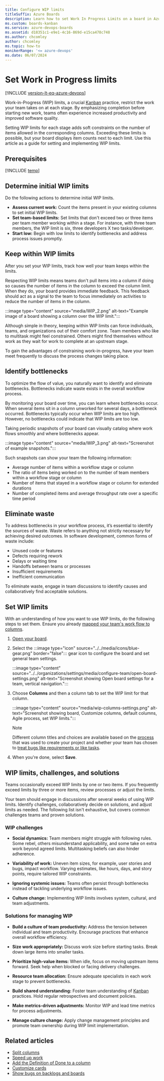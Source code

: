 ```yaml
---
title: Configure WIP limits
titleSuffix: Azure Boards
description: Learn how to set Work In Progress Limits on a board in Azure Boards.
ms.custom: boards-kanban 
ms.service: azure-devops-boards
ms.assetid: d18351c1-e9e1-4c16-869d-e15ca478c748
ms.author: chcomley
author: chcomley
ms.topic: how-to
monikerRange: '<= azure-devops'
ms.date: 06/07/2024
---
```



# Set Work in Progress limits

[!INCLUDE [version-lt-eq-azure-devops](../../includes/version-lt-eq-azure-devops.md)]

Work-in-Progress (WIP) limits, a crucial [Kanban](kanban-overview.md) practice, restrict the work your team takes on at each stage. By emphasizing completion before starting new work, teams often experience increased productivity and improved software quality.  

Setting WIP limits for each stage adds soft constraints on the number of items allowed in the corresponding columns. Exceeding these limits is possible, but your board displays item counts next to each limit. Use this article as a guide for setting and implementing WIP limits.

## Prerequisites

[!INCLUDE [temp](../includes/prerequisites-team-settings.md)]

<a id="Initial WIP"></a>

## Determine initial WIP limits

Do the following actions to determine initial WIP limits.

* **Assess current work:** Count the items present in your existing columns to set initial WIP limits.
* **Set team-based limits:** Set limits that don't exceed two or three items per team member working within a stage. For instance, with three team members, the WIP limit is six, three developers X two tasks/developer.
* **Start low:** Begin with low limits to identify bottlenecks and address process issues promptly.

<a id="Keep within WIP"></a>

## Keep within WIP limits

After you set your WIP limits, track how well your team keeps within the limits. 

Respecting WIP limits means teams don't pull items into a column if doing so causes the number of items in the column to exceed the column limit. When they do, your board provides immediate feedback. This feedback should act as a signal to the team to focus immediately on activities to reduce the number of items in the column.

:::image type="content" source="media/WIP_2.png" alt-text="Example image of a board showing a column over the WIP limit.":::

Although simple in theory, keeping within WIP limits can force individuals, teams, and organizations out of their comfort zone. Team members who like to multitask might feel constrained. Others might find themselves without work as they wait for work to complete at an upstream stage. 

To gain the advantages of constraining work-in-progress, have your team meet frequently to discuss the process changes taking place.

<a id="Keep within WIP"></a>

## Identify bottlenecks

To optimize the flow of value, you naturally want to identify and eliminate bottlenecks. Bottlenecks indicate waste exists in the overall workflow process. 

By monitoring your board over time, you can learn where bottlenecks occur. When several items sit in a column unworked for several days, a bottleneck occurred. Bottlenecks typically occur when WIP limits are too high. However, no bottlenecks could indicate that WIP limits are too low.

Taking periodic snapshots of your board can visually catalog where work flows smoothly and where bottlenecks appear.

:::image type="content" source="media/WIP_3.png" alt-text="Screenshot of example snapshots.":::

Such snapshots can show your team the following information:

* Average number of items within a workflow stage or column  
* The ratio of items being worked on to the number of team members within a workflow stage or column 
* Number of items that stayed in a workflow stage or column for extended durations
* Number of completed items and average throughput rate over a specific time period

<a id="Eliminate waste"></a>

## Eliminate waste

To address bottlenecks in your workflow process, it’s essential to identify the sources of waste. Waste refers to anything not strictly necessary for achieving desired outcomes. In software development, common forms of waste include:

* Unused code or features
* Defects requiring rework
* Delays or waiting time
* Handoffs between teams or processes
* Insufficient requirements
* Inefficient communication

To eliminate waste, engage in team discussions to identify causes and collaboratively find acceptable solutions.

<a id="Set"></a>

## Set WIP limits

With an understanding of how you want to use WIP limits, do the following steps to set them. Ensure you already [mapped your team's work flow to columns](add-columns.md). 

1. [Open your board](kanban-quickstart.md).

2. Select the :::image type="icon" source="../../media/icons/blue-gear.png" border="false":::  gear icon to configure the board and set general team settings.  

   :::image type="content" source="../../organizations/settings/media/configure-team/open-board-settings.png" alt-text="Screenshot showing Open board settings for a team, vertical navigation.":::

3. Choose **Columns** and then a column tab to set the WIP limit for that column. 

	:::image type="content" source="media/wip-columns-settings.png" alt-text="Screenshot showing board, Customize columns, default columns, Agile process, set WIP limits."::: 

	> [!NOTE]   
	> Different column titles and choices are available based on the [process](../work-items/guidance/choose-process.md) that was used to create your project and whether your team has chosen to [treat bugs like requirements or like tasks](../../organizations/settings/show-bugs-on-backlog.md).  

4. When you're done, select **Save**.

## WIP limits, challenges, and solutions

Teams occasionally exceed WIP limits by one or two items. If you frequently exceed limits by three or more items, review processes or adjust the limits.

Your team should engage in discussions after several weeks of using WIP limits. Identify challenges, collaboratively decide on solutions, and adjust limits as needed. The following list isn't exhaustive, but covers common challenges teams and proven solutions. 

### WIP challenges

* **Social dynamics:** Team members might struggle with following rules. Some rebel, others misunderstand applicability, and some take on extra work beyond agreed limits. Multitasking beliefs can also hinder adherence.

* **Variability of work:** Uneven item sizes, for example, user stories and bugs, impact workflow. Varying estimates, like hours, days, and story points, require tailored WIP constraints.

* **Ignoring systemic issues:** Teams often persist through bottlenecks instead of tackling underlying workflow issues. 

* **Culture change:** Implementing WIP limits involves system, cultural, and team adjustments. 

### Solutions for managing WIP

* **Build a culture of team productivity:** Address the tension between individual and team productivity. Encourage practices that enhance overall workflow efficiency. 

* **Size work appropriately:** Discuss work size before starting tasks. Break down large items into smaller tasks.

* **Prioritize high-value items:** When idle, focus on moving upstream items forward. Seek help when blocked or facing delivery challenges.

* **Resource team allocation:** Ensure adequate specialists in each work stage to prevent bottlenecks.

* **Build shared understanding:** Foster team understanding of [Kanban](kanban-overview.md) practices. Hold regular retrospectives and document policies.

* **Make metrics-driven adjustments:** Monitor WIP and lead time metrics for process adjustments.

* **Manage culture change:** Apply change management principles and promote team ownership during WIP limit implementation.

## Related articles

- [Split columns](split-columns.md)  
- [Speed up work](expedite-work.md)  
- [Add the Definition of Done to a column](add-columns.md#definition-of-done)  
- [Customize cards](../../boards/boards/customize-cards.md)  
- [Show bugs on backlogs and boards](../../organizations/settings/show-bugs-on-backlog.md)  
